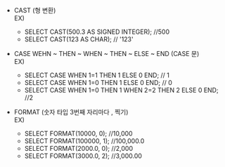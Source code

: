 - CAST (형 변환)  
EX)  
  - SELECT CAST(500.3 AS SIGNED INTEGER);   //500  
  - SELECT CAST(123 AS CHAR);               // '123'  
  
  
- CASE WEHN ~ THEN ~ WHEN ~ THEN ~ ELSE ~ END (CASE 문)  
EX)  
  - SELECT CASE WHEN 1=1 THEN 1 ELSE 0 END;   // 1  
  - SELECT CASE WHEN 1=0 THEN 1 ELSE 0 END;   // 0  
  - SELECT CASE WHEN 1=0 THEN 1 WHEN 2=2 THEN 2 ELSE 0 END;   //2  
  
  
- FORMAT (숫자 타입 3번째 자리마다 , 찍기)  
EX)  
  - SELECT FORMAT(10000, 0);        //10,000  
  - SELECT FORMAT(100000, 1);       //100,000.0  
  - SELECT FORMAT(2000.0, 0);       //2,000  
  - SELECT FORMAT(3000.0, 2);       //3,000.00  
